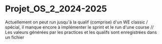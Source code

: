 
# Projet_OS_2_2024-2025
Actuellement on peut run jusqu'à la qualif (comprise) d'un WE classic / spécial, il manque encore à implémenter  le sprint et le run d'une course // Les valeurs générées par les practices et les qualifs sont enregistrées dans un fichier
